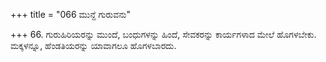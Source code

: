 +++
title = "066 ಮುನ್ದೆ ಗುರುವನು"

+++
66. ಗುರುಹಿರಿಯರನ್ನು ಮುಂದೆ, ಬಂಧುಗಳನ್ನು ಹಿಂದೆ, ಸೇವಕರನ್ನು ಕಾರ್ಯಗಳಾದ ಮೇಲೆ ಹೊಗಳಬೇಕು. ಮಕ್ಕಳನ್ನೂ, ಹೆಂಡತಿಯರನ್ನು ಯಾವಾಗಲೂ ಹೊಗಳಬಾರದು.